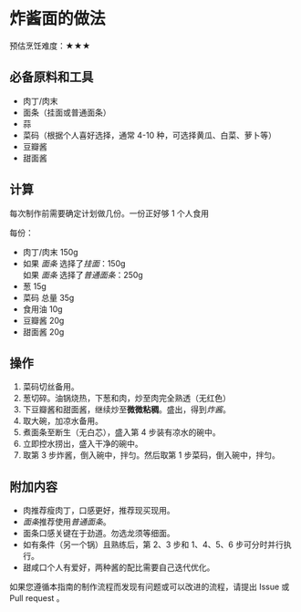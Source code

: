 # 炸酱面的做法

预估烹饪难度：★★★

## 必备原料和工具

* 肉丁/肉末
* 面条（挂面或普通面条）
* 蒜
* 菜码（根据个人喜好选择，通常 4-10 种，可选择黄瓜、白菜、萝卜等）
* 豆瓣酱
* 甜面酱

## 计算

每次制作前需要确定计划做几份。一份正好够 1 个人食用

每份：

* 肉丁/肉末 150g
* 如果 *面条* 选择了*挂面*：150g  
  如果 *面条* 选择了*普通面条*：250g
* 葱 15g
* 菜码 总量 35g
* 食用油 10g
* 豆瓣酱 20g
* 甜面酱 20g

## 操作

1. 菜码切丝备用。
2. 葱切碎。油锅烧热，下葱和肉，炒至肉完全熟透（无红色）
3. 下豆瓣酱和甜面酱，继续炒至**微微粘稠**。盛出，得到*炸酱*。
4. 取大碗，加凉水备用。
5. 煮面条至断生（无白芯），盛入第 4 步装有凉水的碗中。
6. 立即控水捞出，盛入干净的碗中。
7. 取第 3 步炸酱，倒入碗中，拌匀。然后取第 1 步菜码，倒入碗中，拌匀。

## 附加内容

* 肉推荐瘦肉丁，口感更好，推荐现买现用。
* *面条*推荐使用*普通面条*。
* 面条口感关键在于劲道。勿选龙须等细面。
* 如有条件（另一个锅）且熟练后，第 2、3 步和 1、4、5、6 步可分时并行执行。
* 甜咸口个人有爱好，两种酱的配比需要自己迭代优化。

如果您遵循本指南的制作流程而发现有问题或可以改进的流程，请提出 Issue 或 Pull request 。
